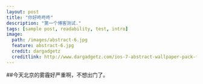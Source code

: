 ```yaml
---
layout: post
title: "你好咚咚咚"
description: "第一个博客测试."
tags: [sample post, readability, test, intro]
image:
  path: /images/abstract-6.jpg
  feature: abstract-6.jpg
  credit: dargadgetz
  creditlink: http://www.dargadgetz.com/ios-7-abstract-wallpaper-pack-for-iphone-5-and-ipod-touch-retina/
---
```


##今天北京的雾霾好严重啊，不想出门了。